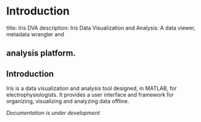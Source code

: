 # Introduction

title: Iris DVA description: Iris Data Visualization and Analysis: A data viewer, metadata wrangler and

## analysis platform.

## Introduction

Iris is a data visualization and analysis tool designed, in MATLAB, for electrophysiologists. It provides a user interface and framework for organizing, visualizing and analyzing data offline.

_Documentation is under development_

